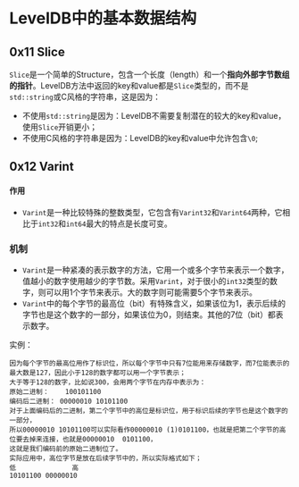 # LevelDB中的基本数据结构

## 0x11 Slice

`Slice`是一个简单的Structure，包含一个长度（length）和一个**指向外部字节数组的指针**。LevelDB方法中返回的key和value都是`Slice`类型的，而不是`std::string`或C风格的字符串，这是因为：

- 不使用`std::string`是因为：LevelDB不需要复制潜在的较大的key和value，使用`Slice`开销更小；
- 不使用C风格的字符串是因为：LevelDB的key和value中允许包含`\0`;

##  0x12 Varint

#### 作用

- `Varint`是一种比较特殊的整数类型，它包含有`Varint32`和`Varint64`两种，它相比于`int32`和`int64`最大的特点是长度可变。

### 机制

- `Varint`是一种紧凑的表示数字的方法，它用一个或多个字节来表示一个数字，值越小的数字使用越少的字节数。采用`Varint`，对于很小的`int32`类型的数字，则可以用1个字节来表示。大的数字则可能需要5个字节来表示。
- `Varint`中的每个字节的最高位（bit）有特殊含义，如果该位为1，表示后续的字节也是这个数字的一部分，如果该位为0，则结束。其他的7位（bit）都表示数字。

实例：

```
因为每个字节的最高位用作了标识位，所以每个字节中只有7位能用来存储数字，而7位能表示的最大数是127，因此小于128的数字都可以用一个字节表示；
大于等于128的数字，比如说300，会用两个字节在内存中表示为：
原始二进制：    100101100
编码后二进制： 00000010 10101100
对于上面编码后的二进制，第二个字节中的高位是标识位，用于标识后续的字节也是这个数字的一部分，
所以00000010 10101100可以实际看作00000010 (1)0101100，也就是把第二个字节的高位要去掉来连接，也就是00000010  0101100，
这就是我们编码前的原始二进制位了。
实际应用中，高位字节是放在后续字节中的，所以实际格式如下；
低              高
10101100 00000010
```



